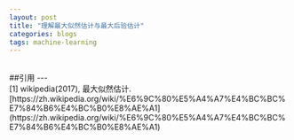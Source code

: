 ```yaml
---
layout: post
title: "理解最大似然估计与最大后验估计"
categories: blogs
tags: machine-learning 
---
```



<br>
##引用
---
<br>
[1] wikipedia(2017), 最大似然估计. [https://zh.wikipedia.org/wiki/%E6%9C%80%E5%A4%A7%E4%BC%BC%E7%84%B6%E4%BC%B0%E8%AE%A1](https://zh.wikipedia.org/wiki/%E6%9C%80%E5%A4%A7%E4%BC%BC%E7%84%B6%E4%BC%B0%E8%AE%A1)
